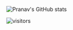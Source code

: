 ![Pranav's GitHub stats](https://github-readme-stats.vercel.app/api?username=pranavbhuv&show_icons=true&theme=radical)

![visitors](https://visitor-badge.glitch.me/badge?page_id=pranavbhuv)
